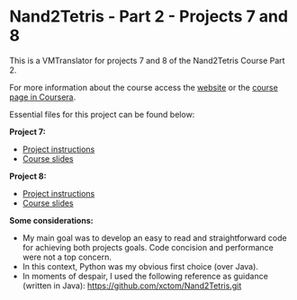 <h1>Nand2Tetris - Part 2 - Projects 7 and 8</h1>

<p>This is a VMTranslator for projects 7 and 8 of the Nand2Tetris Course Part 2.</p>
<p>For more information about the course access the <a href="https://www.nand2tetris.org/">website</a> or the <a href="https://www.coursera.org/learn/nand2tetris2">course page in Coursera</a>.</p>

<p>Essential files for this project can be found below:</p>

<b>Project 7:</b>
<ul>
<li><a href="https://www.nand2tetris.org/project07">Project instructions</a></li>
<li><a href="https://drive.google.com/file/d/19fe1PeGnggDHymu4LlVY08KmDdhMVRpm/view">Course slides</a></li>
</ul>

<b>Project 8:</b>
<ul>
<li><a href="https://www.nand2tetris.org/project08">Project instructions</a></li>
<li><a href="https://drive.google.com/file/d/1lBsaO5XKLkUgrGY6g6vLMsiZo6rWxlYJ/view">Course slides</a></li>
</ul>

<b>Some considerations:</b>

- My main goal was to develop an easy to read and straightforward code for achieving both projects goals. Code concision and performance were not a top concern.
- In this context, Python was my obvious first choice (over Java). 
- In moments of despair, I used the following reference as guidance (written in Java): https://github.com/xctom/Nand2Tetris.git
